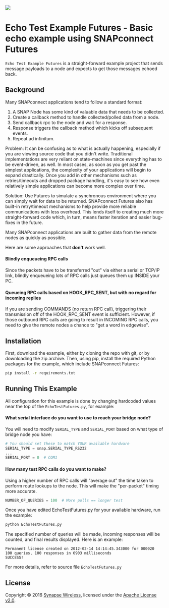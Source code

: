 [![](https://cloud.githubusercontent.com/assets/1317406/12406044/32cd9916-be0f-11e5-9b18-1547f284f878.png)](http://www.synapse-wireless.com/)

# Echo Test Example Futures - Basic echo example using SNAPconnect Futures

`Echo Test Example Futures` is a straight-forward example project that sends message payloads to a node
and expects to get those messages echoed back.

## Background

Many SNAPconnect applications tend to follow a standard format:

1. A SNAP Node has some kind of valuable data that needs to be collected. 
1. Create a callback method to handle collected/polled data from a node.
1. Send callback rpc to the node and wait for a response.
1. Response triggers the callback method which kicks off subsequent events.
1. Repeat ad infinitum.

Problem: It can be confusing as to what is actually happening, especially if you 
are viewing source code that you didn't write.  Traditional implementations are
very reliant on state-machines since everything has to be event-driven, as well.
In most cases, as soon as you get past the simplest applications, the complexity 
of your applications will begin to expand drastically.  Once you add in other
mechanisms such as retries/timeouts and dropped package handling, it's easy to 
see how even relatively simple applications can become more complex over time.

Solution: Use Futures to simulate a synchronous environment where you can 
simply wait for data to be returned.  SNAPconnect Futures also has built-in 
retry/timeout mechanisms to help provide more reliable communications with less 
overhead. This lends itself to creating much more straight-forward code which, 
in turn, means faster iteration and easier bug-fixes in the future.

Many SNAPconnect applications are built to gather data from the remote nodes as quickly
as possible.

Here are some approaches that **don't** work well.

#### Blindly enqueueing RPC calls

Since the packets have to be transferred "out" via either a serial or TCP/IP link,
blindly enqueueing lots of RPC calls just queues them up INSIDE your PC.

#### Queueing RPC calls based on HOOK_RPC_SENT, but with no regard for incoming replies

If you are sending COMMANDS (no return RPC call), triggering their transmission off
of the HOOK_RPC_SENT event is sufficient. However, if those outbound RPC calls are
going to result in INCOMING RPC calls, you need to give the remote nodes a chance to 
"get a word in edgewise".

## Installation

First, download the example, either by cloning the repo with git, or by downloading the zip archive.
Then, using pip, install the required Python packages for the example, which include SNAPconnect Futures:

```bash
pip install -r requirements.txt
```

## Running This Example

All configuration for this example is done by changing hardcoded values near the top
of the `EchoTestFutures.py`, for example:

#### What serial interface do you want to use to reach your bridge node?

You will need to modify `SERIAL_TYPE` and `SERIAL_PORT` based on what type of bridge node you have:

```python
# You should set these to match YOUR available hardware
SERIAL_TYPE = snap.SERIAL_TYPE_RS232
...
SERIAL_PORT = 0  # COM1
```

#### How many test RPC calls do you want to make?

Using a higher number of RPC calls will "average out" the time taken to 
perform route lookups to the node. This will make the "per-packet"
timing more accurate.

```python
NUMBER_OF_QUERIES = 100  # More polls == longer test
```
    
Once you have edited EchoTestFutures.py for your available hardware, run the example:

```bash
python EchoTestFutures.py 
```

The specified number of queries will be made, incoming responses will be counted,
and final results displayed. Here is an example:

```
Permanent license created on 2012-02-14 14:14:45.343000 for 000020
100 queries, 100 responses in 6903 milliseconds
SUCCESS!
```

For more details, refer to source file `EchoTestFutures.py`

## License

Copyright © 2016 [Synapse Wireless](http://www.synapse-wireless.com/), licensed under the [Apache License v2.0](LICENSE.md).

<!-- meta-tags: vvv-snapconnect, vvv-python, vvv-example -->
